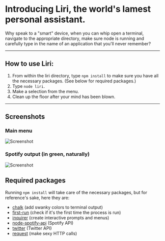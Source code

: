 # Introducing **Liri**, the world's lamest personal assistant.

Why speak to a "smart" device, when you can whip open a terminal, navigate to the appropriate directory, make sure node is running and carefully type in the name of an application that you'll never remember?

---
## How to use Liri:

1. From within the liri directory, type `npm install` to make sure you have all the necessary packages. (See below for required packages.)
2. Type `node liri`.
2. Make a selection from the menu.
3. Clean up the floor after your mind has been blown.

---

## Screenshots
### Main menu

![Screenshot](https://justincone.github.io/liri-node-app/screen01.png)

### Spotify output (in green, naturally)

![Screenshot](https://justincone.github.io/liri-node-app/screen02.png)


## Required packages
Running `npm install` will take care of the necessary packages, but for reference's sake, here they are:

- [chalk](https://www.npmjs.com/browse/keyword/chalk) (add swanky colors to terminal output)
- [first-run](https://www.npmjs.com/package/first-run) (check if it's the first time the process is run)
- [inquirer](https://www.npmjs.com/package/inquirer) (create interactive prompts and menus)
- [node-spotify-api](https://www.npmjs.com/package/node-spotify-api) (Spotify API)
- [twitter](https://www.npmjs.com/package/twitter) (Twitter API)
- [request](https://www.npmjs.com/package/request) (make sexy HTTP calls)
